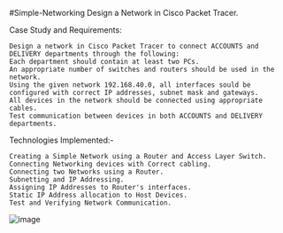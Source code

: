 #Simple-Networking
Design a Network in Cisco Packet Tracer.

Case Study and Requirements:

    Design a network in Cisco Packet Tracer to connect ACCOUNTS and DELIVERY departments through the following:
    Each department should contain at least two PCs.
    An appropriate number of switches and routers should be used in the network.
    Using the given network 192.168.40.0, all interfaces sould be configured with correct IP addresses, subnet mask and gateways.
    All devices in the network should be connected using appropriate cables.
    Test communication between devices in both ACCOUNTS and DELIVERY departments.


Technologies Implemented:-

    Creating a Simple Network using a Router and Access Layer Switch.
    Connecting Networking devices with Correct cabling.
    Connecting two Networks using a Router.
    Subnetting and IP Addressing.
    Assigning IP Addresses to Router's interfaces.
    Static IP Address allocation to Host Devices.
    Test and Verifying Network Communication.


![image](https://github.com/user-attachments/assets/4b65a178-6de1-4c4a-92d8-9d4904f167c8)


